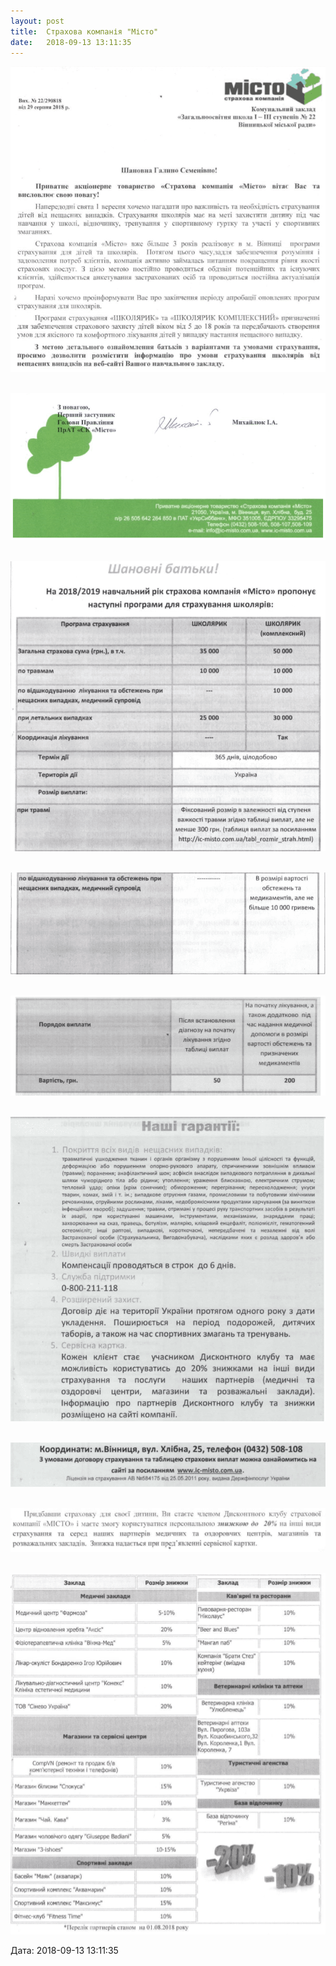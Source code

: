 ```yaml
---
layout: post
title:  Страхова компанія "Місто"
date:   2018-09-13 13:11:35
---
```

![](/assets/tiger-1536833273.png)

 ![](/assets/tiger-1536833294.png)

 ![](/assets/tiger-1536833317.png)

 ![](/assets/tiger-1536833338.png)

 ![](/assets/tiger-1536833360.png)

 ![](/assets/tiger-1536833396.png)

 ![](/assets/tiger-1536833416.png)

 ![](/assets/tiger-1536833443.png)

 ![](/assets/tiger-1536833480.png)

  
Дата: 2018-09-13 13:11:35